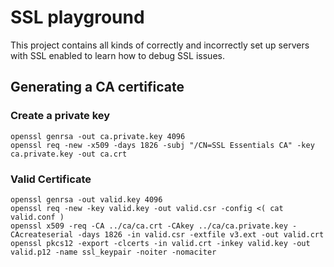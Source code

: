 # SSL playground

This project contains all kinds of correctly and incorrectly set up servers with SSL enabled to learn how to debug SSL issues.

## Generating a CA certificate

### Create a private key

```shell script
openssl genrsa -out ca.private.key 4096
openssl req -new -x509 -days 1826 -subj "/CN=SSL Essentials CA" -key ca.private.key -out ca.crt
```

### Valid Certificate

```shell script
openssl genrsa -out valid.key 4096
openssl req -new -key valid.key -out valid.csr -config <( cat valid.conf )
openssl x509 -req -CA ../ca/ca.crt -CAkey ../ca/ca.private.key -CAcreateserial -days 1826 -in valid.csr -extfile v3.ext -out valid.crt
openssl pkcs12 -export -clcerts -in valid.crt -inkey valid.key -out valid.p12 -name ssl_keypair -noiter -nomaciter
```